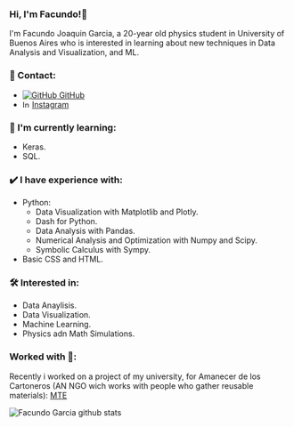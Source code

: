 ### Hi, I'm Facundo!👋
I'm Facundo Joaquin Garcia, a 20-year old physics student in University of Buenos Aires who is interested in learning about new techniques in Data Analysis and Visualization, and ML.

### 📲 Contact:
- [![GitHub](https://i.stack.imgur.com/tskMh.png) GitHub](https://github.com/facundojgarcia02) 
- <img src="https://edent.github.io/SuperTinyIcons/images/svg/instagram.svg" width="13" title="Instagram" /> [Instagram](https://www.instagram.com/facug02/)

### 👀 I'm currently learning:
- Keras.
- SQL.

### ✔️ I have experience with:
- Python:
  - Data Visualization with Matplotlib and Plotly.
  - Dash for Python.
  - Data Analysis with Pandas.
  - Numerical Analysis and Optimization with Numpy and Scipy.
  - Symbolic Calculus with Sympy.
- Basic CSS and HTML.

### 🛠 Interested in:
- Data Anaylisis.
- Data Visualization.
- Machine Learning.
- Physics adn Math Simulations.

### Worked with 🔭:
Recently i worked on a project of my university, for Amanecer de los Cartoneros (AN NGO wich works with people who gather reusable materials): [MTE](https://github.com/Taller-Datos-Populares-UBA/MTE)

![Facundo Garcia github stats](https://github-readme-stats.vercel.app/api?username=facundojgarcia02&show_icons=true&theme=dark)
